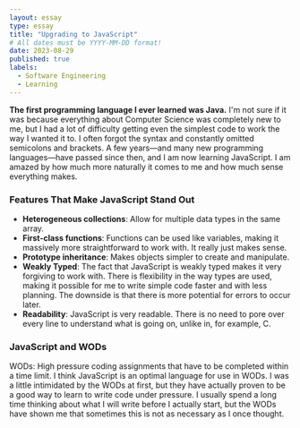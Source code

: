 ```yaml
---
layout: essay
type: essay
title: "Upgrading to JavaScript"
# All dates must be YYYY-MM-DD format!
date: 2023-08-29
published: true
labels:
  - Software Engineering
  - Learning
---
```


**The first programming language I ever learned was Java.** I'm not sure if it was because everything about Computer Science was completely new to me, but I had a lot of difficulty getting even the simplest code to work the way I wanted it to. I often forgot the syntax and constantly omitted semicolons and brackets. A few years—and many new programming languages—have passed since then, and I am now learning JavaScript. I am amazed by how much more naturally it comes to me and how much sense everything makes.

### Features That Make JavaScript Stand Out

- **Heterogeneous collections**: Allow for multiple data types in the same array.
- **First-class functions**: Functions can be used like variables, making it massively more straightforward to work with. It really just makes sense.
- **Prototype inheritance**: Makes objects simpler to create and manipulate.
- **Weakly Typed**: The fact that JavaScript is weakly typed makes it very forgiving to work with. There is flexibility in the way types are used, making it possible for me to write simple code faster and with less planning. The downside is that there is more potential for errors to occur later.
- **Readability**: JavaScript is very readable. There is no need to pore over every line to understand what is going on, unlike in, for example, C.

### JavaScript and WODs

WODs: High pressure coding assignments that have to be completed within a time limit. 
I think JavaScript is an optimal language for use in WODs. I was a little intimidated by the WODs at first, but they have actually proven to be a good way to learn to write code under pressure. I usually spend a long time thinking about what I will write before I actually start, but the WODs have shown me that sometimes this is not as necessary as I once thought.
